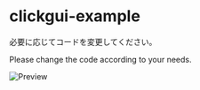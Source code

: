 # clickgui-example

必要に応じてコードを変更してください。

Please change the code according to your needs.

![Preview](screenshot.png)
